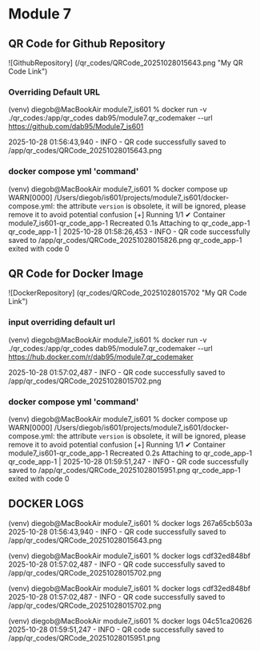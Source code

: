 # Module 7


## QR Code for Github Repository

![GithubRepository] (/qr_codes/QRCode_20251028015643.png "My QR Code Link")

### Overriding Default URL
(venv) diegob@MacBookAir module7_is601 % docker run -v ./qr_codes:/app/qr_codes dab95/module7.qr_codemaker --url https://github.com/dab95/Module7_is601             

2025-10-28 01:56:43,940 - INFO - QR code successfully saved to /app/qr_codes/QRCode_20251028015643.png

   ### docker compose yml 'command'
(venv) diegob@MacBookAir module7_is601 % docker compose up                        
WARN[0000] /Users/diegob/is601/projects/module7_is601/docker-compose.yml: the attribute `version` is obsolete, it will be ignored, please remove it to avoid potential confusion 
[+] Running 1/1
 ✔ Container module7_is601-qr_code_app-1  Recreated                                                    0.1s 
Attaching to qr_code_app-1
qr_code_app-1  | 2025-10-28 01:58:26,453 - INFO - QR code successfully saved to /app/qr_codes/QRCode_20251028015826.png
qr_code_app-1 exited with code 0


## QR Code for Docker Image

![DockerRepository] (qr_codes/QRCode_20251028015702 "My QR Code Link")

   ### input overriding default url
(venv) diegob@MacBookAir module7_is601 % docker run -v ./qr_codes:/app/qr_codes dab95/module7.qr_codemaker --url https://hub.docker.com/r/dab95/module7.qr_codemaker

2025-10-28 01:57:02,487 - INFO - QR code successfully saved to /app/qr_codes/QRCode_20251028015702.png

   ### docker compose yml 'command' 
(venv) diegob@MacBookAir module7_is601 % docker compose up
WARN[0000] /Users/diegob/is601/projects/module7_is601/docker-compose.yml: the attribute `version` is obsolete, it will be ignored, please remove it to avoid potential confusion 
[+] Running 1/1
 ✔ Container module7_is601-qr_code_app-1  Recreated                                                    0.2s 
Attaching to qr_code_app-1
qr_code_app-1  | 2025-10-28 01:59:51,247 - INFO - QR code successfully saved to /app/qr_codes/QRCode_20251028015951.png
qr_code_app-1 exited with code 0


## DOCKER LOGS
(venv) diegob@MacBookAir module7_is601 % docker logs 267a65cb503a
2025-10-28 01:56:43,940 - INFO - QR code successfully saved to /app/qr_codes/QRCode_20251028015643.png

(venv) diegob@MacBookAir module7_is601 % docker logs cdf32ed848bf
2025-10-28 01:57:02,487 - INFO - QR code successfully saved to /app/qr_codes/QRCode_20251028015702.png

(venv) diegob@MacBookAir module7_is601 % docker logs cdf32ed848bf
2025-10-28 01:57:02,487 - INFO - QR code successfully saved to /app/qr_codes/QRCode_20251028015702.png

(venv) diegob@MacBookAir module7_is601 % docker logs 04c51ca20626
2025-10-28 01:59:51,247 - INFO - QR code successfully saved to /app/qr_codes/QRCode_20251028015951.png

